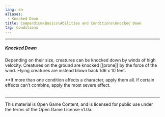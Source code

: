 ```yaml
---
lang: en
aliases:
 - Knocked Down
title: Compendium\Basics\Abilities and Conditions\Knocked Down
tag: Conditions
---
```


---
##### Knocked Down

Depending on their size, creatures can be knocked down by winds of high velocity. Creatures on the ground are knocked [[prone]] by the force of the wind. Flying creatures are instead blown back 1d6 x 10 feet.

**If more than one condition affects a character, apply them all. If certain effects can’t combine, apply the most severe effect.
<br><br>

---

This material is Open Game Content, and is licensed for public use under the terms of the Open Game License v1.0a.
